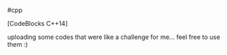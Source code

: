 #cpp

[CodeBlocks C++14]

uploading some codes that were like a challenge for me... feel free to use them :)
